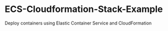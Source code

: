 # ECS-Cloudformation-Stack-Example
Deploy containers using Elastic Container Service and CloudFormation
